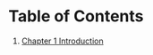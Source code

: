 # Table of Contents

1. [Chapter 1 Introduction](https://nbviewer.jupyter.org/github/collin1021/Notebooks/blob/master/ch1/Intro.ipynb)
